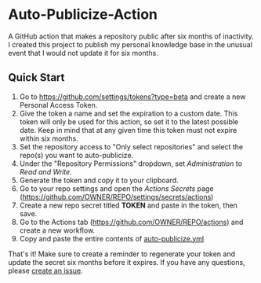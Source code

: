 # Auto-Publicize-Action
A GitHub action that makes a repository public after six months of inactivity. I created this project to publish my personal knowledge base in the unusual event that I would not update it for six months.

## Quick Start
1. Go to https://github.com/settings/tokens?type=beta and create a new Personal Access Token.
2. Give the token a name and set the expiration to a custom date. This token will only be used for this action, so set it to the latest possible date. Keep in mind that at any given time this token must not expire within six months.
3. Set the repository access to "Only select repositories" and select the repo(s) you want to auto-publicize.
4. Under the "Repository Permissions" dropdown, set _Administration_ to _Read and Write_.
5. Generate the token and copy it to your clipboard.
6. Go to your repo settings and open the _Actions Secrets_ page (https://github.com/OWNER/REPO/settings/secrets/actions)
7. Create a new repo secret titled **TOKEN** and paste in the token, then save.
8. Go to the Actions tab (https://github.com/OWNER/REPO/actions) and create a new workflow.
9. Copy and paste the entire contents of [auto-publicize.yml](auto-publicize.yml)

That's it! Make sure to create a reminder to regenerate your token and update the secret six months before it expires. If you have any questions, please [create an issue](https://github.com/Stonley890/Auto-Publicize-Action/issues/new).

